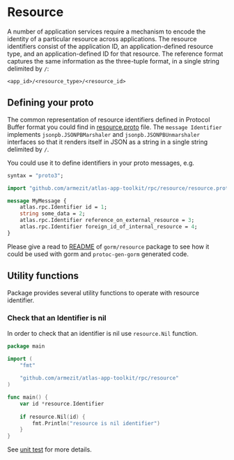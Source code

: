 # Resource

A number of application services require a mechanism to encode the identity of a particular resource across applications.
The resource identifiers consist of the application ID, an application-defined resource type, and an application-defined ID for that resource.
The reference format captures the same information as the three-tuple format, in a single string delimited by `/`:

```
<app_id>/<resource_type>/<resource_id>
```

## Defining your proto

The common representation of resource identifiers defined in Protocol Buffer format
you could find in [resource.proto](resource.proto) file.
The `message Identifier` implements `jsonpb.JSONPBMarshaler` and `jsonpb.JSONPBUnmarshaler`
interfaces so that it renders itself in JSON as a string in a single string delimited by `/`.

You could use it to define identifiers in your proto messages, e.g.

```proto
syntax = "proto3";

import "github.com/armezit/atlas-app-toolkit/rpc/resource/resource.proto";

message MyMessage {
    atlas.rpc.Identifier id = 1;
    string some_data = 2;
    atlas.rpc.Identifier reference_on_external_resource = 3;
    atlas.rpc.Identifier foreign_id_of_internal_resource = 4;
}
```

Please give a read to [README](../../gorm/resource/README.md) of `gorm/resource`
package to see how it could be used with gorm and `protoc-gen-gorm` generated code. 

## Utility functions

Package provides several utility functions to operate with resource identifier.

### Check that an Identifier is nil

In order to check that an identifier is nil use `resource.Nil` function.

```go
package main

import (
	"fmt"
	
	"github.com/armezit/atlas-app-toolkit/rpc/resource"
)

func main() {
    var id *resource.Identifier
	
    if resource.Nil(id) {
    	fmt.Println("resource is nil identifier")
    }
}
```

See [unit test](nil_test.go) for more details.